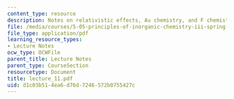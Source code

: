```yaml
---
content_type: resource
description: Notes on relativistic effects, Au chemistry, and F chemistry.
file: /media/courses/5-05-principles-of-inorganic-chemistry-iii-spring-2005/d1c03b514ea6d76d7246572b0755427c_lecture_11.pdf
file_type: application/pdf
learning_resource_types:
- Lecture Notes
ocw_type: OCWFile
parent_title: Lecture Notes
parent_type: CourseSection
resourcetype: Document
title: lecture_11.pdf
uid: d1c03b51-4ea6-d76d-7246-572b0755427c
---
```

